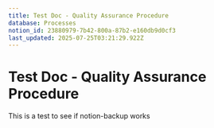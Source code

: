 ```yaml
---
title: Test Doc - Quality Assurance Procedure
database: Processes
notion_id: 23880979-7b42-800a-87b2-e160db9d0cf3
last_updated: 2025-07-25T03:21:29.922Z
---
```


# Test Doc - Quality Assurance Procedure


This is a test to see if notion-backup works


